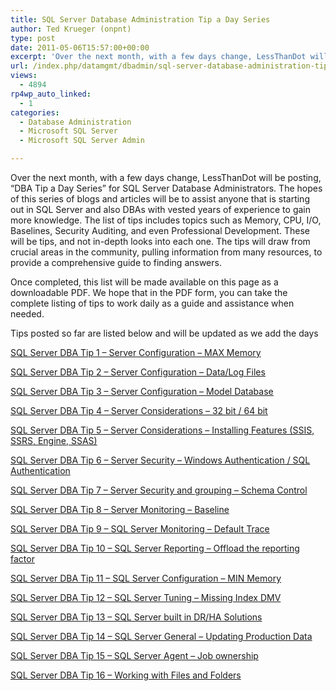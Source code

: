 ```yaml
---
title: SQL Server Database Administration Tip a Day Series
author: Ted Krueger (onpnt)
type: post
date: 2011-05-06T15:57:00+00:00
excerpt: 'Over the next month, with a few days change, LessThanDot will be posting, “DBA Tip a Day Series” for SQL Server Database Administrators. The hopes of this series of blogs and articles will be to assist anyone that is starting out in SQL Server and also&hellip;'
url: /index.php/datamgmt/dbadmin/sql-server-database-administration-tip/
views:
  - 4894
rp4wp_auto_linked:
  - 1
categories:
  - Database Administration
  - Microsoft SQL Server
  - Microsoft SQL Server Admin

---
```

<div class="Nth msg">
  Over the next month, with a few days change, LessThanDot will be posting, “DBA Tip a Day Series” for SQL Server Database Administrators. The hopes of this series of blogs and articles will be to assist anyone that is starting out in SQL Server and also DBAs with vested years of experience to gain more knowledge. The list of tips includes topics such as Memory, CPU, I/O, Baselines, Security Auditing, and even Professional Development. These will be tips, and not in-depth looks into each one. The tips will draw from crucial areas in the community, pulling information from many resources, to provide a comprehensive guide to finding answers.</p> 
  
  <p>
    Once completed, this list will be made available on this page as a downloadable PDF. We hope that in the PDF form, you can take the complete listing of tips to work daily as a guide and assistance when needed.
  </p>
</div>

<div class="Nth msg">
  Tips posted so far are listed below and will be updated as we add the days</p> 
  
  <p>
    <a href="/index.php/DataMgmt/DBAdmin/sql-server-dba-tip-1">SQL Server DBA Tip 1 &#8211; Server Configuration – MAX Memory</a>
  </p>
  
  <p>
    <span style="text-decoration: underline;"><a href="/index.php/DataMgmt/DataDesign/sql-server-dba-tip-2">SQL Server DBA Tip 2 &#8211; Server Configuration – Data/Log Files</a> </span>
  </p>
  
  <p>
    <span style="text-decoration: underline;"><a href="/index.php/DataMgmt/DBAdmin/sql-server-dba-tip-6">SQL Server DBA Tip 3 &#8211; Server Configuration – Model Database</a> </span>
  </p>
  
  <p>
    <span style="text-decoration: underline;"><a href="/index.php/DataMgmt/DBAdmin/sql-server-32bit-64bit">SQL Server DBA Tip 4 &#8211; Server Considerations &#8211; 32 bit / 64 bit</a></span>
  </p>
  
  <p>
    <a title="SQL Server DBA Tip 5 - Server Considerations - Installing Features (SSIS, SSRS, Engine, SSAS)" href="/index.php/All/?p=1211">SQL Server DBA Tip 5 &#8211; Server Considerations &#8211; Installing Features (SSIS, SSRS, Engine, SSAS)</a>
  </p>
  
  <p>
    <a title="SQL Server DBA Tip 6 - Server Security – Windows Authentication / SQL Authentication" href="/index.php/All/?p=1212">SQL Server DBA Tip 6 &#8211; Server Security – Windows Authentication / SQL Authentication</a>
  </p>
  
  <p>
    <a title="SQL Server DBA Tip 7 - Server Security and grouping – Schema Control" href="/index.php/All/?p=1215">SQL Server DBA Tip 7 &#8211; Server Security and grouping – Schema Control</a>
  </p>
  
  <p>
    <a title="SQL Server DBA Tip 8 - Server Monitoring - Baseline" href="/index.php/All/?p=1223">SQL Server DBA Tip 8 &#8211; Server Monitoring &#8211; Baseline</a>
  </p>
  
  <p>
    <a title="SQL Server DBA Tip 9 – SQL Server Monitoring – Default Trace" href="/index.php/All/?p=1224">SQL Server DBA Tip 9 – SQL Server Monitoring – Default Trace</a>
  </p>
</div>

<a class="cluetip" title="SQL Server DBA Tip 10 – SQL Server Reporting – Offload the reporting factor" rel="/htsrv/call_plugin.php?plugin_ID=17&method=excerpt&params=a%3A1%3A%7Bs%3A6%3A%22postid%22%3Bs%3A4%3A%221225%22%3B%7D" href="/index.php/All/?p=1225">SQL Server DBA Tip 10 – SQL Server Reporting – Offload the reporting factor</a>

<a class="cluetip" title="SQL Server DBA Tip 11 – SQL Server Configuration – MIN Memory" rel="/htsrv/call_plugin.php?plugin_ID=17&method=excerpt&params=a%3A1%3A%7Bs%3A6%3A%22postid%22%3Bs%3A4%3A%221249%22%3B%7D" href="/index.php/All/?p=1249">SQL Server DBA Tip 11 – SQL Server Configuration – MIN Memory</a>

<a class="cluetip" title="SQL Server DBA Tip 12 – SQL Server Tuning – Missing Index DMV" rel="/htsrv/call_plugin.php?plugin_ID=17&method=excerpt&params=a%3A1%3A%7Bs%3A6%3A%22postid%22%3Bs%3A4%3A%221252%22%3B%7D" href="/index.php/All/?p=1252">SQL Server DBA Tip 12 – SQL Server Tuning – Missing Index DMV</a>

<a class="cluetip" title="SQL Server DBA Tip 13 – SQL Server built in DR/HA Solutions" rel="/htsrv/call_plugin.php?plugin_ID=17&method=excerpt&params=a%3A1%3A%7Bs%3A6%3A%22postid%22%3Bs%3A4%3A%221254%22%3B%7D" href="/index.php/All/?p=1254">SQL Server DBA Tip 13 – SQL Server built in DR/HA Solutions</a>

<a class="cluetip" title="SQL Server DBA Tip 14 – SQL Server General – Updating Production Data" rel="/htsrv/call_plugin.php?plugin_ID=17&method=excerpt&params=a%3A1%3A%7Bs%3A6%3A%22postid%22%3Bs%3A4%3A%221255%22%3B%7D" href="/index.php/All/?p=1255">SQL Server DBA Tip 14 – SQL Server General – Updating Production Data</a>

[SQL Server DBA Tip 15 – SQL Server Agent – Job ownership][1]

[SQL Server DBA Tip 16 – Working with Files and Folders][2]

 [1]: /index.php/All/?p=1259 "SQL Server DBA Tip 15 – SQL Server Agent – Job ownership"
 [2]: /index.php/All/?p=1262 "SQL Server DBA Tip 16 – Working with Files and Folders"